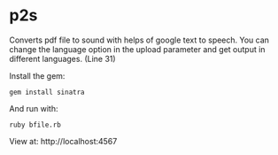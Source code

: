 # p2s

Converts pdf file to sound with helps of google text to speech.
You can change the language option in the upload parameter and get output in different languages. (Line 31)

Install the gem:

`gem install sinatra`

And run with:

`ruby bfile.rb`

View at: http://localhost:4567
